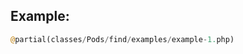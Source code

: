 <script>{
    "title": "First steps through Pods",
    "excerpt": "Basic tutorial on using pods"
    }
</script>

## Example:

```php
@partial(classes/Pods/find/examples/example-1.php)
```